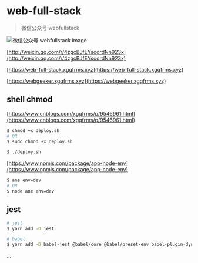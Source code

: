 # web-full-stack

> 微信公众号 webfullstack

![微信公众号 webfullstack image](https://user-images.githubusercontent.com/7291672/173884328-8ad53817-04db-4260-b74e-24d97d1e78a9.png)

[http://weixin.qq.com/r/4zgcBJfEYsodrdNn923x](http://weixin.qq.com/r/4zgcBJfEYsodrdNn923x)


[https://web-full-stack.xgqfrms.xyz](https://web-full-stack.xgqfrms.xyz)

[https://webgeeker.xgqfrms.xyz](https://webgeeker.xgqfrms.xyz)

## shell chmod

[https://www.cnblogs.com/xgqfrms/p/9546961.html](https://www.cnblogs.com/xgqfrms/p/9546961.html)

```sh
$ chmod +x deploy.sh
# OR
$ sudo chmod +x deploy.sh

$ ./deploy.sh

```


[https://www.npmjs.com/package/app-node-env](https://www.npmjs.com/package/app-node-env)


```sh
$ ane env=dev
# OR
$ node ane env=dev

```

## jest


```sh
# jest
$ yarn add -D jest

# babel
$ yarn add -D babel-jest @babel/core @babel/preset-env babel-plugin-dynamic-import-node

```


...
